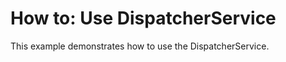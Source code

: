 # How to: Use DispatcherService


This example demonstrates how to use the DispatcherService.

<br/>


